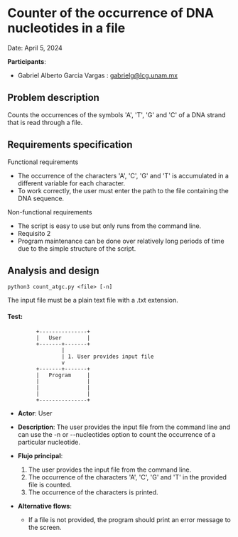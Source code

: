 # Counter of the occurrence of DNA nucleotides in a file

Date: April 5, 2024

**Participants**:

- Gabriel Alberto Garcia Vargas : gabrielg@lcg.unam.mx

## Problem description
Counts the occurrences of the symbols 'A', 'T', 'G' and 'C' of a DNA strand that is read through a file.



## Requirements specification

Functional requirements 

- The occurrence of the characters 'A', 'C', 'G' and 'T' is accumulated in a different variable for each character.
- To work correctly, the user must enter the path to the file containing the DNA sequence.

Non-functional requirements

- The script is easy to use but only runs from the command line.
- Requisito 2
- Program maintenance can be done over relatively long periods of time due to the simple structure of the script.


## Analysis and design

```
python3 count_atgc.py <file> [-n]
```

The input file must be a plain text file with a .txt extension.


#### Test: 

```
         +---------------+
         |   User        |
         +-------+-------+
                 |
                 | 1. User provides input file
                 v
         +-------+-------+
         |   Program     |
         |               |
         |               |
         |               |
         +---------------+
```

- **Actor**: User
- **Description**: The user provides the input file from the command line and can use the -n or --nucleotides option to count the occurrence of a particular nucleotide.
- **Flujo principal**:

	1. The user provides the input file from the command line.
	1. The occurrence of the characters 'A', 'C', 'G' and 'T' in the provided file is counted.
	1. The occurrence of the characters is printed.
	
- **Alternative flows**:
	- If a file is not provided, the program should print an error message to the screen.       


